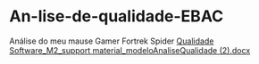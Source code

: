 # An-lise-de-qualidade-EBAC
Análise do meu mause Gamer Fortrek Spider 
[Qualidade Software_M2_support material_modeloAnaliseQualidade (2).docx](https://github.com/user-attachments/files/23076643/Qualidade.Software_M2_support.material_modeloAnaliseQualidade.2.docx)
